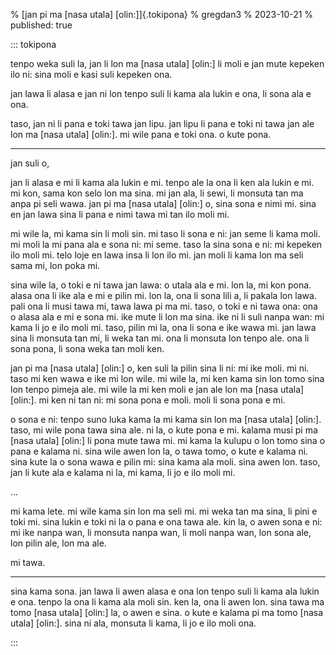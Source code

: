 % [jan pi ma [nasa utala] [olin:]]{.tokipona}
% gregdan3
% 2023-10-21
% published: true

::: tokipona

<!-- monsuta a, jan ale o. -->
<!-- mi moli [ken. kalama. nasa] [mute: ]. -->
<!-- mi wile pana e sona monsuta. -->

tenpo weka suli la, jan li lon ma [nasa utala] [olin:] li moli e jan mute kepeken ilo ni:
sina moli e kasi suli kepeken ona.

jan lawa li alasa e jan ni lon tenpo suli li kama ala lukin e ona, li sona ala e ona.

taso, jan ni li pana e toki tawa jan lipu.
jan lipu li pana e toki ni tawa jan ale lon ma [nasa utala] [olin:].
mi wile pana e toki ona.
o kute pona.

---

jan suli o,

jan li alasa e mi li kama ala lukin e mi.
tenpo ale la ona li ken ala lukin e mi.
mi kon, sama kon selo lon ma sina.
mi jan ala, li sewi, li monsuta tan ma anpa pi seli wawa.
jan pi ma [nasa utala] [olin:] o, sina sona e nimi mi.
sina en jan lawa sina li pana e nimi tawa mi tan ilo moli mi.

mi wile la, mi kama sin li moli sin.
mi taso li sona e ni:
jan seme li kama moli.
mi moli la mi pana ala e sona ni:
mi seme.
taso la sina sona e ni:
mi kepeken ilo moli mi.
telo loje en lawa insa li lon ilo mi.
jan moli li kama lon ma seli sama mi, lon poka mi.

sina wile la, o toki e ni tawa jan lawa:
o utala ala e mi.
lon la, mi kon pona.
alasa ona li ike ala e mi e pilin mi.
lon la, ona li sona lili a, li pakala lon lawa.
pali ona li musi tawa mi, tawa lawa pi ma mi.
taso, o toki e ni tawa ona:
ona o alasa ala e mi e sona mi.
ike mute li lon ma sina.
ike ni li suli nanpa wan:
mi kama li jo e ilo moli mi.
taso, pilin mi la, ona li sona e ike wawa mi.
jan lawa sina li monsuta tan mi, li weka tan mi.
ona li monsuta lon tenpo ale.
ona li sona pona, li sona weka tan moli ken.

jan pi ma [nasa utala] [olin:] o, ken suli la pilin sina li ni:
mi ike moli.
mi ni.
taso mi ken wawa e ike mi lon wile.
mi wile la, mi ken kama sin lon tomo sina lon tenpo pimeja ale.
mi wile la mi ken moli e jan ale lon ma [nasa utala] [olin:].
mi ken ni tan ni:
mi sona pona e moli.
moli li sona pona e mi.

o sona e ni:
tenpo suno luka kama la mi kama sin lon ma [nasa utala] [olin:].
taso, mi wile pona tawa sina ale.
ni la, o kute pona e mi.
kalama musi pi ma [nasa utala] [olin:] li pona mute tawa mi.
mi kama la kulupu o lon tomo sina o pana e kalama ni.
sina wile awen lon la, o tawa tomo, o kute e kalama ni.
sina kute la o sona wawa e pilin mi:
sina kama ala moli.
sina awen lon.
taso, jan li kute ala e kalama ni la, mi kama, li jo e ilo moli mi.

...

mi kama lete.
mi wile kama sin lon ma seli mi.
mi weka tan ma sina, li pini e toki mi.
sina lukin e toki ni la o pana e ona tawa ale.
kin la, o awen sona e ni:
mi ike nanpa wan, li monsuta nanpa wan, li moli nanpa wan, lon sona ale, lon pilin ale, lon ma ale.

mi tawa.

---

sina kama sona. jan lawa li awen alasa e ona lon tenpo suli li kama ala lukin e ona. tenpo la ona li kama ala moli sin. ken la, ona li awen lon.
sina tawa ma tomo [nasa utala] [olin:] la, o awen e sina. o kute e kalama pi ma tomo [nasa utala] [olin:].
sina ni ala, monsuta li kama, li jo e ilo moli ona.

:::
